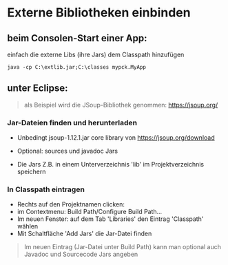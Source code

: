 # Externe Bibliotheken einbinden

## beim Consolen-Start einer App: 

einfach die externe Libs (ihre Jars) dem Classpath hinzufügen

	java -cp C:\extlib.jar;C:\classes mypck.MyApp

## unter Eclipse:

> als Beispiel wird die JSoup-Bibliothek genommen: https://jsoup.org/


### Jar-Dateien finden und herunterladen

- Unbedingt jsoup-1.12.1.jar core library von https://jsoup.org/download

- Optional: sources und javadoc Jars  

- Die Jars Z.B. in einem Unterverzeichnis 'lib' im Projektverzeichnis speichern 

### In Classpath eintragen

- Rechts auf den Projektnamen clicken: 
- im Contextmenu: Build Path/Configure Build Path...
- Im neuen Fenster: auf dem Tab 'Libraries' den Eintrag 'Classpath' wählen 
- Mit Schaltfläche 'Add Jars' die Jar-Datei finden

> Im neuen Eintrag (Jar-Datei unter Build Path) kann man optional auch Javadoc und Sourcecode Jars angeben
 
